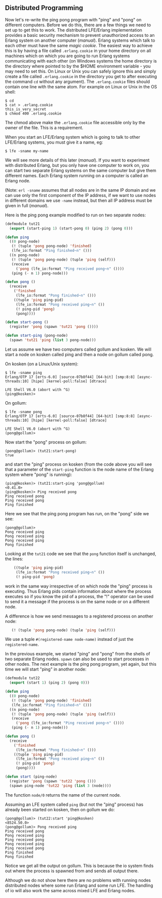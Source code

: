 ## Distributed Programming

Now let's re-write the ping pong program with "ping" and "pong" on different computers. Before we do this, there are a few things we need to set up to get this to work. The distributed LFE/Erlang implementation provides a basic security mechanism to prevent unauthorized access to an Erlang system on another computer (*manual*). Erlang systems which talk to each other must have the same *magic cookie*. The easiest way to achieve this is by having a file called ``.erlang.cookie`` in your home directory on all machines which on which you are going to run Erlang systems communicating with each other (on Windows systems the home directory is the directory where pointed to by the $HOME environment variable - you may need to set this. On Linux or Unix you can safely ignore this and simply create a file called ``.erlang.cookie`` in the directory you get to after executing the command ``cd`` without any argument). The ``.erlang.cookie`` files should contain one line with the same atom. For example on Linux or Unix in the OS shell:

```
$ cd
$ cat > .erlang.cookie
this_is_very_secret
$ chmod 400 .erlang.cookie
```

The chmod above make the ``.erlang.cookie`` file accessible only by the owner of the file. This is a requirement.

When you start an LFE/Erlang system which is going to talk to other LFE/Erlang systems, you must give it a name, eg:

```
$ lfe -sname my-name
```

We will see more details of this later (*manual*). If you want to experiment with distributed Erlang, but you only have one computer to work on, you can start two separate Erlang systems on the same computer but give them different names. Each Erlang system running on a computer is called an Erlang node.

(Note: ``erl -sname`` assumes that all nodes are in the same IP domain and we can use only the first component of the IP address, if we want to use nodes in different domains we use ``-name`` instead, but then all IP address must be given in full (*manual*).

Here is the ping pong example modified to run on two separate nodes:

```lisp
(defmodule tut21
  (export (start-ping 1) (start-pong 0) (ping 2) (pong 0)))

(defun ping
  ((0 pong-node)
   (! (tuple 'pong pong-node) 'finished)
   (lfe_io:format "Ping finished~n" ()))
  ((n pong-node)
   (! (tuple 'pong pong-node) (tuple 'ping (self)))
   (receive
     ('pong (lfe_io:format "Ping received pong~n" ())))
   (ping (- n 1) pong-node)))

(defun pong ()
  (receive
    ('finished
     (lfe_io:format "Pong finished~n" ()))
    ((tuple 'ping ping-pid)
     (lfe_io:format "Pong received ping~n" ())
     (! ping-pid 'pong)
     (pong))))

(defun start-pong ()
  (register 'pong (spawn 'tut21 'pong ())))

(defun start-ping (pong-node)
  (spawn 'tut21 'ping (list 3 pong-node)))
```

Let us assume we have two computers called gollum and kosken. We will start a node on kosken called ping and then a node on gollum called pong.

On kosken (on a Linux/Unix system):

```
$ lfe -sname ping
Erlang/OTP 17 [erts-6.0] [source-07b8f44] [64-bit] [smp:8:8] [async-threads:10] [hipe] [kernel-poll:false] [dtrace]

LFE Shell V6.0 (abort with ^G)
(ping@kosken)>
```

On gollum:

```
$ lfe -sname pong
Erlang/OTP 17 [erts-6.0] [source-07b8f44] [64-bit] [smp:8:8] [async-threads:10] [hipe] [kernel-poll:false] [dtrace]

LFE Shell V6.0 (abort with ^G)
(pong@gollum)>
```

Now start the "pong" process on gollum:

```
(pong@gollum)> (tut21:start-pong)
true
```

and start the "ping" process on kosken (from the code above you will see that a parameter of the ``start-ping`` function is the node name of the Erlang system where "pong" is running):

```
(ping@kosken)> (tut21:start-ping 'pong@gollum)
<0.41.0>
(ping@kosken)> Ping received pong
Ping received pong
Ping received pong
Ping finished
```

Here we see that the ping pong program has run, on the "pong" side we see:

```
(pong@gollum)>
Pong received ping
Pong received ping
Pong received ping
Pong finished
```

Looking at the ``tut21`` code we see that the ``pong`` function itself is unchanged, the lines:

```lisp
    ((tuple 'ping ping-pid)
     (lfe_io:format "Pong received ping~n" ())
     (! ping-pid 'pong)
```

work in the same way irrespective of on which node the "ping" process is executing. Thus Erlang pids contain information about where the process executes so if you know the pid of a process, the "!" operator can be used to send it a message if the process is on the same node or on a different node.

A difference is how we send messages to a registered process on another node:

```lisp
   (! (tuple 'pong pong-node) (tuple 'ping (self)))
```

We use a tuple ``#(registered-name node-name)`` instead of just the ``registered-name``.

In the previous example, we started "ping" and "pong" from the shells of two separate Erlang nodes. ``spawn`` can also be used to start processes in other nodes. The next example is the ping pong program, yet again, but this time we will start "ping" in another node:

```lisp
(defmodule tut22
  (export (start 1) (ping 2) (pong 0)))

(defun ping
  ((0 pong-node)
   (! (tuple 'pong pong-node) 'finished)
   (lfe_io:format "Ping finished~n" ()))
  ((n pong-node)
   (! (tuple 'pong pong-node) (tuple 'ping (self)))
   (receive
     ('pong (lfe_io:format "Ping received pong~n" ())))
   (ping (- n 1) pong-node)))

(defun pong ()
  (receive
    ('finished
     (lfe_io:format "Pong finished~n" ()))
    ((tuple 'ping ping-pid)
     (lfe_io:format "Pong received ping~n" ())
     (! ping-pid 'pong)
     (pong))))

(defun start (ping-node)
  (register 'pong (spawn 'tut22 'pong ()))
  (spawn ping-node 'tut22 'ping (list 3 (node))))
```

The function ``node/0`` returns the name of the current node.

Assuming an LFE system called ``ping`` (but not the "ping" process) has already been started on kosken, then on gollum we do:

```
(pong@gollum)> (tut22:start 'ping@kosken)
<8524.50.0>
(pong@gollum)> Pong received ping
Ping received pong
Pong received ping
Ping received pong
Pong received ping
Ping received pong
Ping finished
Pong finished
```

Notice we get all the output on gollum. This is because the io system finds out where the process is spawned from and sends all output there.

Although we do not show here there are no problems with running nodes distributed nodes where some run Erlang and some run LFE. The handling of io will also work the same across mixed LFE and Erlang nodes.
